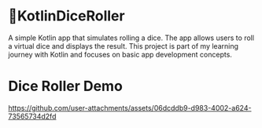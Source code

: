 # 🌟KotlinDiceRoller
A simple Kotlin app that simulates rolling a dice. The app allows users to roll a virtual dice and displays the result. This project is part of my learning journey with Kotlin and focuses on basic app development concepts.

# Dice Roller Demo
https://github.com/user-attachments/assets/06dcddb9-d983-4002-a624-73565734d2fd


